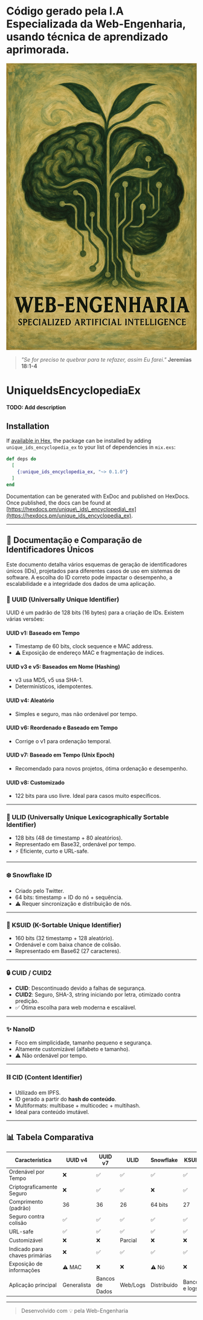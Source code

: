 # Código gerado pela I.A Especializada da Web-Engenharia, usando técnica de aprendizado aprimorada.
![I.A](./we_artificial_inteligence.ex)

> _"Se for preciso te quebrar para te refazer, assim Eu farei."_
> **Jeremias 18:1-4**

# UniqueIdsEncyclopediaEx

**TODO: Add description**

## Installation

If [available in Hex](https://hex.pm/docs/publish), the package can be installed
by adding `unique_ids_encyclopedia_ex` to your list of dependencies in `mix.exs`:

```elixir
def deps do
  [
    {:unique_ids_encyclopedia_ex, "~> 0.1.0"}
  ]
end
````

Documentation can be generated with ExDoc and published on HexDocs.
Once published, the docs can be found at [https://hexdocs.pm/unique\_ids\_encyclopedia\_ex](https://hexdocs.pm/unique_ids_encyclopedia_ex).

---

## 📘 Documentação e Comparação de Identificadores Únicos

Este documento detalha vários esquemas de geração de identificadores únicos (IDs), projetados para diferentes casos de uso em sistemas de software. A escolha do ID correto pode impactar o desempenho, a escalabilidade e a integridade dos dados de uma aplicação.

### 🎲 UUID (Universally Unique Identifier)

UUID é um padrão de 128 bits (16 bytes) para a criação de IDs. Existem várias versões:

#### UUID v1: Baseado em Tempo

* Timestamp de 60 bits, clock sequence e MAC address.
* ⚠️ Exposição de endereço MAC e fragmentação de índices.

#### UUID v3 e v5: Baseados em Nome (Hashing)

* v3 usa MD5, v5 usa SHA-1.
* Determinísticos, idempotentes.

#### UUID v4: Aleatório

* Simples e seguro, mas não ordenável por tempo.

#### UUID v6: Reordenado e Baseado em Tempo

* Corrige o v1 para ordenação temporal.

#### UUID v7: Baseado em Tempo (Unix Epoch)

* Recomendado para novos projetos, ótima ordenação e desempenho.

#### UUID v8: Customizado

* 122 bits para uso livre. Ideal para casos muito específicos.

---

### 📜 ULID (Universally Unique Lexicographically Sortable Identifier)

* 128 bits (48 de timestamp + 80 aleatórios).
* Representado em Base32, ordenável por tempo.
* ⚡ Eficiente, curto e URL-safe.

---

### ❄️ Snowflake ID

* Criado pelo Twitter.
* 64 bits: timestamp + ID do nó + sequência.
* ⚠️ Requer sincronização e distribuição de nós.

---

### 🔑 KSUID (K-Sortable Unique Identifier)

* 160 bits (32 timestamp + 128 aleatório).
* Ordenável e com baixa chance de colisão.
* Representado em Base62 (27 caracteres).

---

### 🔒 CUID / CUID2

* **CUID**: Descontinuado devido a falhas de segurança.
* **CUID2**: Seguro, SHA-3, string iniciando por letra, otimizado contra predição.
* ✅ Ótima escolha para web moderna e escalável.

---

### ✨ NanoID

* Foco em simplicidade, tamanho pequeno e segurança.
* Altamente customizável (alfabeto e tamanho).
* ⚠️ Não ordenável por tempo.

---

### ⛓️ CID (Content Identifier)

* Utilizado em IPFS.
* ID gerado a partir do **hash do conteúdo**.
* Multiformats: multibase + multicodec + multihash.
* Ideal para conteúdo imutável.

---

## 📊 Tabela Comparativa

| Característica                 | UUID v4     | UUID v7         | ULID     | Snowflake   | KSUID         | CUID2 | NanoID   | CID           |
| ------------------------------ | ----------- | --------------- | -------- | ----------- | ------------- | ----- | -------- | ------------- |
| Ordenável por Tempo            | ❌           | ✅               | ✅        | ✅           | ✅             | ❌     | ❌        | ❌             |
| Criptograficamente Seguro      | ❌           | ✅               | ✅        | ❌           | ✅             | ✅     | ✅        | ✅             |
| Comprimento (padrão)           | 36          | 36              | 26       | 64 bits     | 27            | \~24  | 21       | variável      |
| Seguro contra colisão          | ✅           | ✅               | ✅        | ✅           | ✅             | ✅     | ✅        | ✅             |
| URL-safe                       | ✅           | ✅               | ✅        | ✅           | ✅             | ✅     | ✅        | ✅             |
| Customizável                   | ❌           | ❌               | Parcial  | ❌           | ❌             | ✅     | ✅        | ✅             |
| Indicado para chaves primárias | ❌           | ✅               | ✅        | ✅           | ✅             | ✅     | ✅        | ❌             |
| Exposição de informações       | ⚠️ MAC      | ❌               | ❌        | ⚠️ Nó       | ❌             | ❌     | ❌        | ❌             |
| Aplicação principal            | Generalista | Bancos de Dados | Web/Logs | Distribuído | Bancos e logs | Web   | Frontend | IPFS/Conteúdo |

---

> Desenvolvido com 💡 pela Web-Engenharia

